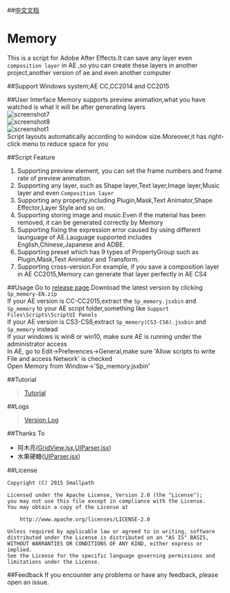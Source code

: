 ##[中文文档](https://github.com/Smallpath/Memory/blob/master/README-CH.md)

# Memory
This is a script for Adobe After Effects.It can save any layer even `composition layer` in AE ,so you can create these layers in another project,another version of ae and even another computer

##Support
Windows system;AE CC,CC2014 and CC2015

##User Interface
Memory supports preview animation,what you have watched is what it will be after generating layers  
![screenshot7](https://raw.githubusercontent.com/Smallpath/Memory/master/_screenshot/1.gif)  
![screenshot8](https://raw.githubusercontent.com/Smallpath/Memory/master/_screenshot/2.gif)  
![screenshot1](https://raw.githubusercontent.com/Smallpath/Memory/master/_screenshot/1_en.PNG)  
Script layouts automatically according to window size.Moreover,it has right-click menu to reduce space for you

##Script Feature
1. Supporting preview element, you can set the frame numbers and frame rate of preview animation.
2. Supporting any layer, such as Shape layer,Text layer,Image layer,Music layer and even `Composition layer`
3. Supporting any property,including Plugin,Mask,Text Animator,Shape Effector,Layer Style and so on.
4. Supporting storing image and music.Even if the material has been removed, it can be generated correctly by Memory
5. Supporting fixing the expression error caused by using different launguage of AE.Lauguage supported includes English,Chinese,Japanese and ADBE.
6. Supporting preset which has 9 types of PropertyGroup such as Plugin,Mask,Text Animator and Transform.
7. Supporting cross-version.For example, if you save a composition layer in AE CC2015,Memory can generate that layer perfectly in AE CS4

##Usage
Go to [release page](https://github.com/Smallpath/Memory/releases).Download the latest version by clicking `Sp_memory-EN.zip`  
If your AE version is CC-CC2015,extract the `Sp_memory.jsxbin` and `Sp_memory` to your AE script folder,something like `Support Files\Scripts\ScriptUI Panels`  
If your AE version is CS3-CS6,extract `Sp_memory(CS3-CS6).jsxbin` and `Sp_memory` instead  
If your windows is win8 or win10, make sure AE is running under the administrator access  
In AE, go to Edit->Preferences->General,make sure 'Allow scripts to write File and access Network' is checked  
Open Memory from Window->'Sp_memory.jsxbin'  

##Tutorial
>[Tutorial](https://github.com/Smallpath/Memory/blob/master/wiki/TUTORIAL-EN.md)


##Logs
>[Version Log](https://github.com/Smallpath/Memory/blob/master/wiki/LOGS-EN.md)

##Thanks To
- 阿木亮([GridView.jsx](https://github.com/Smallpath/Memory/blob/master/Sp_memory/lib/GridView.jsx),[UIParser.jsx](https://github.com/Smallpath/Memory/blob/master/Sp_memory/lib/UIParser.jsx))
- 水果硬糖([UIParser.jsx](https://github.com/Smallpath/Memory/blob/master/Sp_memory/lib/UIParser.jsx))

##License
```
Copyright (C) 2015 Smallpath

Licensed under the Apache License, Version 2.0 (the "License");
you may not use this file except in compliance with the License.
You may obtain a copy of the License at

    http://www.apache.org/licenses/LICENSE-2.0

Unless required by applicable law or agreed to in writing, software
distributed under the License is distributed on an "AS IS" BASIS,
WITHOUT WARRANTIES OR CONDITIONS OF ANY KIND, either express or implied.
See the License for the specific language governing permissions and
limitations under the License.
```

##Feedback
If you encounter any problems or have any feedback, please open an issue.
